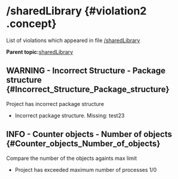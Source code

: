 # /sharedLibrary {#violation2 .concept}

List of violations which appeared in file [/sharedLibrary](../../../projects/sharedLibrary/sharedLibrary.md)

**Parent topic:**[sharedLibrary](../../../qa/projects/sharedLibrary.md)

## WARNING - Incorrect Structure - Package structure {#Incorrect_Structure_Package_structure}

Project has incorrect package structure

-   Incorrect package structure. Missing: test23

## INFO - Counter objects - Number of objects {#Counter_objects_Number_of_objects}

Compare the number of the objects againts max limit

-   Project has exceeded maximum number of processes 1/0

